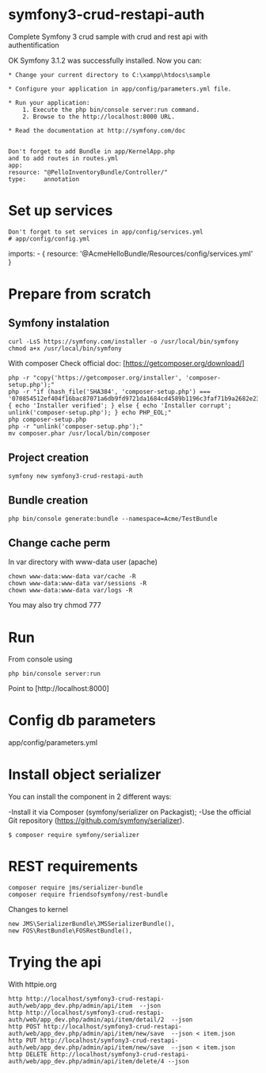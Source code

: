 # symfony3-crud-restapi-auth
Complete Symfony 3 crud sample with crud and rest api with authentification

OK  Symfony 3.1.2 was successfully installed. Now you can:

    * Change your current directory to C:\xampp\htdocs\sample

    * Configure your application in app/config/parameters.yml file.

    * Run your application:
        1. Execute the php bin/console server:run command.
        2. Browse to the http://localhost:8000 URL.

    * Read the documentation at http://symfony.com/doc


    Don't forget to add Bundle in app/KernelApp.php
    and to add routes in routes.yml
    app:
    resource: "@PelloInventoryBundle/Controller/"
    type:     annotation
# Set up services
    Don't forget to set services in app/config/services.yml
    # app/config/config.yml
imports:
    - { resource: '@AcmeHelloBundle/Resources/config/services.yml' }
# Prepare from scratch
## Symfony instalation
```
curl -LsS https://symfony.com/installer -o /usr/local/bin/symfony
chmod a+x /usr/local/bin/symfony
```
With composer
Check official doc: [https://getcomposer.org/download/]
```
php -r "copy('https://getcomposer.org/installer', 'composer-setup.php');"
php -r "if (hash_file('SHA384', 'composer-setup.php') === '070854512ef404f16bac87071a6db9fd9721da1684cd4589b1196c3faf71b9a2682e2311b36a5079825e155ac7ce150d') { echo 'Installer verified'; } else { echo 'Installer corrupt'; unlink('composer-setup.php'); } echo PHP_EOL;"
php composer-setup.php
php -r "unlink('composer-setup.php');"
mv composer.phar /usr/local/bin/composer
```
## Project creation

```
symfony new symfony3-crud-restapi-auth
```

## Bundle creation
```
php bin/console generate:bundle --namespace=Acme/TestBundle
```
## Change cache perm
In var directory with www-data user (apache)
```
chown www-data:www-data var/cache -R
chown www-data:www-data var/sessions -R
chown www-data:www-data var/logs -R
```
You may also try chmod 777

# Run
From console using
```
php bin/console server:run
```

Point to [http://localhost:8000]

# Config db parameters
app/config/parameters.yml


# Install object serializer
You can install the component in 2 different ways:

-Install it via Composer (symfony/serializer on Packagist);
-Use the official Git repository (https://github.com/symfony/serializer).

```
$ composer require symfony/serializer
```
# REST requirements

```
composer require jms/serializer-bundle
composer require friendsofsymfony/rest-bundle
```
Changes to kernel
```
new JMS\SerializerBundle\JMSSerializerBundle(),
new FOS\RestBundle\FOSRestBundle(),
```

# Trying the api
With httpie.org
```
http http://localhost/symfony3-crud-restapi-auth/web/app_dev.php/admin/api/item  --json
http http://localhost/symfony3-crud-restapi-auth/web/app_dev.php/admin/api/item/detail/2  --json
http POST http://localhost/symfony3-crud-restapi-auth/web/app_dev.php/admin/api/item/new/save  --json < item.json
http PUT http://localhost/symfony3-crud-restapi-auth/web/app_dev.php/admin/api/item/new/save  --json < item.json
http DELETE http://localhost/symfony3-crud-restapi-auth/web/app_dev.php/admin/api/item/delete/4 --json
